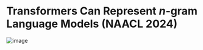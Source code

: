 # Transformers Can Represent *n*-gram Language Models (NAACL 2024)

![image](https://github.com/rycolab/transformer-ngrams/assets/1191059/635208c7-e508-4670-ab83-1a5eaff54105)
